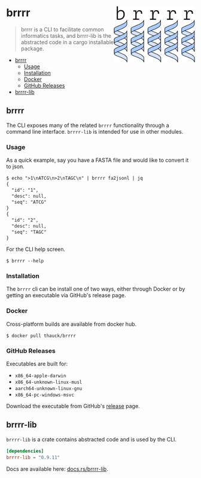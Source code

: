 # brrrr <a href='https://github.com/tshauck/brrrr'><img src='brrrr/docs/brrrr-logo.png' align="right" height="150" /></a>

> brrrr is a CLI to facilitate common informatics tasks, and brrrr-lib is the
> abstracted code in a cargo installable package.

* [brrrr](#brrrr)
  * [Usage](#usage)
  * [Installation](#installation)
  * [Docker](#docker)
  * [GitHub Releases](#github-releases)
* [brrrr-lib](#brrrr-lib)

## brrrr

The CLI exposes many of the related `brrrr` functionality through a command line interface. `brrrr-lib` is intended for use in other modules.

### Usage

As a quick example, say you have a FASTA file and would like to convert it to
json.

```console
$ echo ">1\nATCG\n>2\nTAGC\n" | brrrr fa2jsonl | jq
{
  "id": "1",
  "desc": null,
  "seq": "ATCG"
}
{
  "id": "2",
  "desc": null,
  "seq": "TAGC"
}
```

For the CLI help screen.

```console
$ brrrr --help
```

### Installation

The `brrrr` cli can be install one of two ways, either through Docker or by
getting an executable via GitHub's release page.

### Docker

Cross-platform builds are available from docker hub.

```console
$ docker pull thauck/brrrr
```

### GitHub Releases

Executables are built for:

* `x86_64-apple-darwin`
* `x86_64-unknown-linux-musl`
* `aarch64-unknown-linux-gnu`
* `x86_64-pc-windows-msvc`

Download the executable from GitHub's
[release](https://github.com/tshauck/brrrr/releases/latest) page.

[examples.sh]: https://github.com/tshauck/brrrr/blob/master/examples.sh

## brrrr-lib

`brrrr-lib` is a crate contains abstracted code and is used by the CLI.

```toml
[dependencies]
brrrr-lib = "0.9.11"
```

Docs are available here: [docs.rs/brrrr-lib](https://docs.rs/brrrr-lib/0.9.11/brrrr_lib/).

